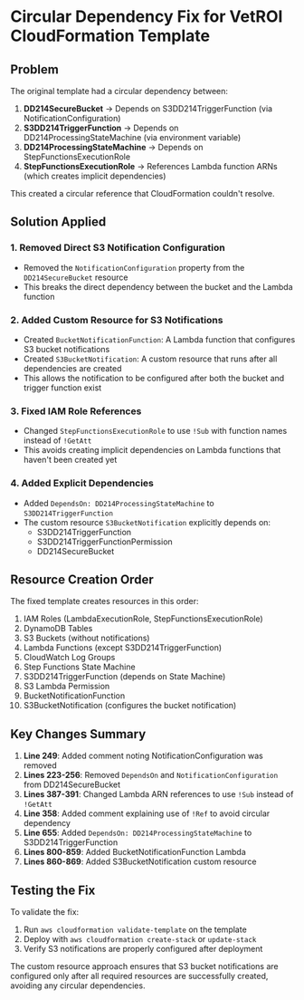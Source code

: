 # Circular Dependency Fix for VetROI CloudFormation Template

## Problem

The original template had a circular dependency between:

1. **DD214SecureBucket** → Depends on S3DD214TriggerFunction (via NotificationConfiguration)
2. **S3DD214TriggerFunction** → Depends on DD214ProcessingStateMachine (via environment variable)
3. **DD214ProcessingStateMachine** → Depends on StepFunctionsExecutionRole
4. **StepFunctionsExecutionRole** → References Lambda function ARNs (which creates implicit dependencies)

This created a circular reference that CloudFormation couldn't resolve.

## Solution Applied

### 1. Removed Direct S3 Notification Configuration
- Removed the `NotificationConfiguration` property from the `DD214SecureBucket` resource
- This breaks the direct dependency between the bucket and the Lambda function

### 2. Added Custom Resource for S3 Notifications
- Created `BucketNotificationFunction`: A Lambda function that configures S3 bucket notifications
- Created `S3BucketNotification`: A custom resource that runs after all dependencies are created
- This allows the notification to be configured after both the bucket and trigger function exist

### 3. Fixed IAM Role References
- Changed `StepFunctionsExecutionRole` to use `!Sub` with function names instead of `!GetAtt`
- This avoids creating implicit dependencies on Lambda functions that haven't been created yet

### 4. Added Explicit Dependencies
- Added `DependsOn: DD214ProcessingStateMachine` to `S3DD214TriggerFunction`
- The custom resource `S3BucketNotification` explicitly depends on:
  - S3DD214TriggerFunction
  - S3DD214TriggerFunctionPermission
  - DD214SecureBucket

## Resource Creation Order

The fixed template creates resources in this order:

1. IAM Roles (LambdaExecutionRole, StepFunctionsExecutionRole)
2. DynamoDB Tables
3. S3 Buckets (without notifications)
4. Lambda Functions (except S3DD214TriggerFunction)
5. CloudWatch Log Groups
6. Step Functions State Machine
7. S3DD214TriggerFunction (depends on State Machine)
8. S3 Lambda Permission
9. BucketNotificationFunction
10. S3BucketNotification (configures the bucket notification)

## Key Changes Summary

1. **Line 249**: Added comment noting NotificationConfiguration was removed
2. **Lines 223-256**: Removed `DependsOn` and `NotificationConfiguration` from DD214SecureBucket
3. **Lines 387-391**: Changed Lambda ARN references to use `!Sub` instead of `!GetAtt`
4. **Line 358**: Added comment explaining use of `!Ref` to avoid circular dependency
5. **Line 655**: Added `DependsOn: DD214ProcessingStateMachine` to S3DD214TriggerFunction
6. **Lines 800-859**: Added BucketNotificationFunction Lambda
7. **Lines 860-869**: Added S3BucketNotification custom resource

## Testing the Fix

To validate the fix:

1. Run `aws cloudformation validate-template` on the template
2. Deploy with `aws cloudformation create-stack` or `update-stack`
3. Verify S3 notifications are properly configured after deployment

The custom resource approach ensures that S3 bucket notifications are configured only after all required resources are successfully created, avoiding any circular dependencies.